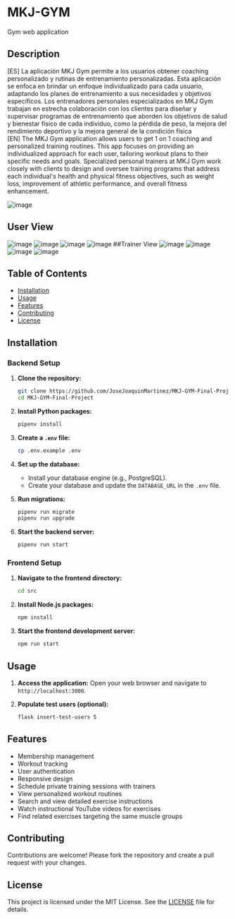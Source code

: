 # MKJ-GYM

Gym web application

## Description
[ES]
La aplicación MKJ Gym permite a los usuarios obtener coaching personalizado y rutinas de entrenamiento personalizadas. Esta aplicación se enfoca en brindar un enfoque individualizado para cada usuario, adaptando los planes de entrenamiento a sus necesidades y objetivos específicos. Los entrenadores personales especializados en MKJ Gym trabajan en estrecha colaboración con los clientes para diseñar y supervisar programas de entrenamiento que aborden los objetivos de salud y bienestar físico de cada individuo, como la pérdida de peso, la mejora del rendimiento deportivo y la mejora general de la condición física <br>
[EN]
The MKJ Gym application allows users to get 1 on 1 coaching and personalized training routines. This app focuses on providing an individualized approach for each user, tailoring workout plans to their specific needs and goals. Specialized personal trainers at MKJ Gym work closely with clients to design and oversee training programs that address each individual's health and physical fitness objectives, such as weight loss, improvement of athletic performance, and overall fitness enhancement.

![image](https://github.com/JoseJoaquinMartinez/MKJ-GYM-Proyect/assets/61237112/adf30243-c4cc-43b2-8563-ae41e34b8faf)
## User View
![image](https://github.com/JoseJoaquinMartinez/MKJ-GYM-Proyect/assets/61237112/b533d451-25f7-4586-89c5-7a48f7f4ee9a)
![image](https://github.com/JoseJoaquinMartinez/MKJ-GYM-Proyect/assets/61237112/a835eaea-2826-4bf5-a2dc-8524fcb1efaa)
![image](https://github.com/JoseJoaquinMartinez/MKJ-GYM-Proyect/assets/61237112/88308bb6-3ac4-4b4c-8bc4-40a7a0550cdc)
![image](https://github.com/JoseJoaquinMartinez/MKJ-GYM-Proyect/assets/61237112/750bb30e-76e6-493b-9a8c-542640afb642)
##Trainer View
![image](https://github.com/JoseJoaquinMartinez/MKJ-GYM-Proyect/assets/61237112/cdc28155-e7da-4465-b07c-bbb303a4642d)
![image](https://github.com/JoseJoaquinMartinez/MKJ-GYM-Proyect/assets/61237112/ec4db1a9-47b7-4f05-928d-ecf44ad38f92)
![image](https://github.com/JoseJoaquinMartinez/MKJ-GYM-Proyect/assets/61237112/d2d07048-a3f6-4bee-9da9-75063c4d0853)
![image](https://github.com/JoseJoaquinMartinez/MKJ-GYM-Proyect/assets/61237112/78ee9a64-0734-4793-bf91-b8f0420a9b64)


## Table of Contents

- [Installation](#installation)
- [Usage](#usage)
- [Features](#features)
- [Contributing](#contributing)
- [License](#license)

## Installation

### Backend Setup

1. **Clone the repository:**
    ```bash
    git clone https://github.com/JoseJoaquinMartinez/MKJ-GYM-Final-Project.git
    cd MKJ-GYM-Final-Project
    ```

2. **Install Python packages:**
    ```bash
    pipenv install
    ```

3. **Create a `.env` file:**
    ```bash
    cp .env.example .env
    ```

4. **Set up the database:**
    - Install your database engine (e.g., PostgreSQL).
    - Create your database and update the `DATABASE_URL` in the `.env` file.

5. **Run migrations:**
    ```bash
    pipenv run migrate
    pipenv run upgrade
    ```

6. **Start the backend server:**
    ```bash
    pipenv run start
    ```

### Frontend Setup

1. **Navigate to the frontend directory:**
    ```bash
    cd src
    ```

2. **Install Node.js packages:**
    ```bash
    npm install
    ```

3. **Start the frontend development server:**
    ```bash
    npm run start
    ```

## Usage

1. **Access the application:**
   Open your web browser and navigate to `http://localhost:3000`.

2. **Populate test users (optional):**
    ```bash
    flask insert-test-users 5
    ```

## Features

- Membership management
- Workout tracking
- User authentication
- Responsive design
- Schedule private training sessions with trainers
- View personalized workout routines
- Search and view detailed exercise instructions
- Watch instructional YouTube videos for exercises
- Find related exercises targeting the same muscle groups

## Contributing

Contributions are welcome! Please fork the repository and create a pull request with your changes.

## License

This project is licensed under the MIT License. See the [LICENSE](LICENSE) file for details.
